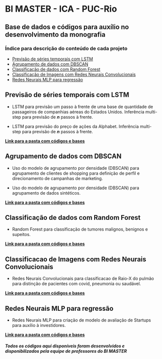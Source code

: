 # BI MASTER - ICA - PUC-Rio

## Base de dados e códigos para auxílio no desenvolvimento da monografia

### Índice para descrição do conteúdo de cada projeto
  
- [Previsão de séries temporais com LSTM](#previsao-series-lstm)
- [Agrupamento de dados com DBSCAN](#agrupamento-dbscan)
- [Classificação de dados com Random Forest](#classificacao-random-forest)
- [Classificação de Imagens com Redes Neurais Convolucionais](#classificacao-cnn)
- [Redes Neurais MLP para regressão](#regressão-mlp)

<h2 id="previsao-series-lstm">Previsão de séries temporais com LSTM</h2>

- LSTM para previsão um passo à frente de uma base de quantidade de passageiros de companhias aéreas do Estados Unidos. Inferência multi-step para previsão de **_n_** passos à frente.

- LSTM para previsão do preço de ações da Alphabet. Inferência multi-step para previsão de **_n_** passos à frente.

[**Link para a pasta com códigos e bases**](https://github.com/ICA-PUC/BI-Master/tree/master/Previs%C3%A3o%20de%20s%C3%A9ries%20temporais%20com%20LSTM)

<h2 id="agrupamento-dbscan">Agrupamento de dados com DBSCAN</h2>

- Uso do modelo de agrupamento por densidade (DBSCAN) para agrupamento de clientes de shopping para definição de perfil e direcionamento de campanhas de marketing.

- Uso do modelo de agrupamento por densidade (DBSCAN) para agrupamento de dados sintéticos.

[**Link para a pasta com códigos e bases**](https://github.com/ICA-PUC/BI-Master/tree/master/Agrupamento%20de%20dados%20com%20DBSCAN)

<h2 id="classificacao-random-forest">Classificação de dados com Random Forest</h2>

- Random Forest para classificação de tumores malignos, benignos e supeitos.

[**Link para a pasta com códigos e bases**](https://github.com/ICA-PUC/BI-Master/tree/master/Classifica%C3%A7%C3%A3o%20de%20dados%20com%20Random%20Forest)

<h2 id="classificacao-cnn">Classificacao de Imagens com Redes Neurais Convolucionais</h2>

- Redes Neurais Convolucionais para classificacao de Raio-X do pulmão para distinção de pacientes com covid, pneumonia ou saudável.

[**Link para a pasta com códigos e bases**](https://github.com/ICA-PUC/BI-Master/tree/master/Classificacao%20de%20Imagens%20com%20Redes%20Neurais%20Convolucionais)

<h2 id="regressão-mlp">Redes Neurais MLP para regressão</h2>

- Redes Neurais MLP para criação de modelo de avaliação de Startups para auxílio à investidores.

[**Link para a pasta com códigos e bases**](https://github.com/ICA-PUC/BI-Master/tree/master/Redes%20Neurais%20MLP%20para%20regress%C3%A3o)


##### Todos os códigos aqui disponíveis foram desenvolvidos e disponibilizados pela equipe de professores do BI MASTER
